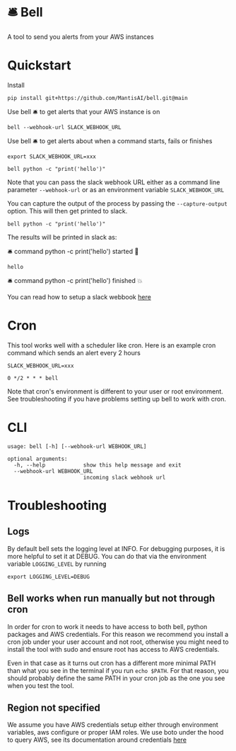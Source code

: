 # 🛎 Bell

A tool to send you alerts from your AWS instances

# Quickstart

Install

```
pip install git+https://github.com/MantisAI/bell.git@main
```

Use bell 🛎  to get alerts that your AWS instance is on

```
bell --webhook-url SLACK_WEBHOOK_URL
```

Use bell 🛎  to get alerts about when a command starts, fails or finishes

```
export SLACK_WEBHOOK_URL=xxx

bell python -c "print('hello')"
```

Note that you can pass the slack webhook URL either as a command line parameter
`--webhook-url` or as an environment variable `SLACK_WEBHOOK_URL`

You can capture the output of the process by passing the `--capture-output`
option. This will then get printed to slack.

```
bell python -c "print('hello')"
```

The results will be printed in slack as:

:bellhop_bell: command python -c print('hello') started :rocket:
```
hello
```
:bellhop_bell: command python -c print('hello') finished :boom:


You can read how to setup a slack webbook [here](https://api.slack.com/incoming-webhooks)


# Cron

This tool works well with a scheduler like cron. Here is an example cron
command which sends an alert every 2 hours

```
SLACK_WEBHOOK_URL=xxx

0 */2 * * * bell
```

Note that cron's environment is different to your user or root environment. See troubleshooting
if you have problems setting up bell to work with cron.

# CLI

```
usage: bell [-h] [--webhook-url WEBHOOK_URL]

optional arguments:
  -h, --help            show this help message and exit
  --webhook-url WEBHOOK_URL
                        incoming slack webhook url
```

# Troubleshooting

## Logs

By default bell sets the logging level at INFO. For debugging purposes, it is more helpful
to set it at DEBUG. You can do that via the environment variable `LOGGING_LEVEL` by running
```
export LOGGING_LEVEL=DEBUG
```

## Bell works when run manually but not through cron

In order for cron to work it needs to have access to both bell, python packages and AWS
credentials. For this reason we recommend you install a cron job under your user account
and not root, otherwise you might need to install the tool with sudo and ensure root has
access to AWS credentials.

Even in that case as it turns out cron has a different more minimal PATH
than what you see in the terminal if you run `echo $PATH`. For that reason, you should
probably define the same PATH in your cron job as the one you see when you test the
tool.

## Region not specified

We assume you have AWS credentials setup either through environment variables, aws configure
or proper IAM roles. We use boto under the hood to query AWS, see its documentation around
credentials [here](https://boto3.amazonaws.com/v1/documentation/api/latest/guide/credentials.html)
